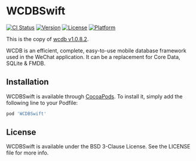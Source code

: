 # WCDBSwift

[![CI Status](https://img.shields.io/travis/codesanatorium/WCDB.Swift.svg?style=flat)](https://travis-ci.com/github/codesanatorium/WCDB.swift)
[![Version](https://img.shields.io/cocoapods/v/WCDBSwift.svg?style=flat)](https://cocoapods.org/pods/WCDBSwift)
[![License](https://img.shields.io/cocoapods/l/WCDBSwift.svg?style=flat)](https://cocoapods.org/pods/WCDBSwift)
[![Platform](https://img.shields.io/cocoapods/p/WCDBSwift.svg?style=flat)](https://cocoapods.org/pods/WCDBSwift)

This is the copy of [wcdb v1.0.8.2](https://github.com/Tencent/wcdb/tree/v1.0.8.2).

WCDB is an efficient, complete, easy-to-use mobile database framework used in the WeChat application. It can be a replacement for Core Data, SQLite & FMDB.

## Installation

WCDBSwift is available through [CocoaPods](https://cocoapods.org). To install
it, simply add the following line to your Podfile:

```ruby
pod 'WCDBSwift'
```

## License

WCDBSwift is available under the BSD 3-Clause License. See the LICENSE file for more info.
